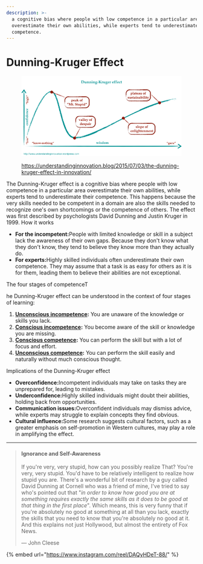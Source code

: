 ```yaml
---
description: >-
  a cognitive bias where people with low competence in a particular area
  overestimate their own abilities, while experts tend to underestimate their
  competence.
---
```


# Dunning-Kruger Effect

<figure><img src="../../../../.gitbook/assets/dunning-kruger-0011.jpg" alt=""><figcaption><p><a href="https://understandinginnovation.blog/2015/07/03/the-dunning-kruger-effect-in-innovation/">https://understandinginnovation.blog/2015/07/03/the-dunning-kruger-effect-in-innovation/</a></p></figcaption></figure>

The Dunning-Kruger effect is a cognitive bias where people with low competence in a particular area overestimate their own abilities, while experts tend to underestimate their competence. This happens because the very skills needed to be competent in a domain are also the skills needed to recognize one's own shortcomings or the competence of others. The effect was first described by psychologists David Dunning and Justin Kruger in 1999. How it works

* **For the incompetent:**&#x50;eople with limited knowledge or skill in a subject lack the awareness of their own gaps. Because they don't know what they don't know, they tend to believe they know more than they actually do.&#x20;
* **For experts:**&#x48;ighly skilled individuals often underestimate their own competence. They may assume that a task is as easy for others as it is for them, leading them to believe their abilities are not exceptional.&#x20;

The four stages of competenceT

he Dunning-Kruger effect can be understood in the context of four stages of learning:&#x20;

1. [**Unconscious incompetence**](https://www.google.com/search?sca_esv=0341e61adf0435df\&rlz=1C5CHFA_enSG951SG953\&sxsrf=AE3TifNMsMY5gi_WoLvYyzIW93xyp6oYsQ%3A1756734170013\&q=Unconscious+incompetence\&sa=X\&ved=2ahUKEwj6kKzh2LePAxX3SWwGHQmVBOMQxccNegUIlwEQAQ\&mstk=AUtExfB66_eTkjv3u7mNeXMkZ6yDfApAHoex000x8ClpKNceGNQquTWKbyxKWMpmx1CsZgflJlz-2QY492bagcDPjwc2mm6rk9vX--qNtm8SIE1FR0O6tW4yKgs_FgaA2CVIrOU1TLsnrlI9y92LjcR3LE1MK5jPsLWXpdpj3gqnIiaHf_EpnIa6f3XTnbvOykCjmfoxtM4CahphVzQeA2BanQTD1hAQH4eLtrDKUszwn315NUPcxyknDHVUupVxZfqCjJlboH_tewqQLiYkDCzkg5Jp\&csui=3)**:** You are unaware of the knowledge or skills you lack.
2. [**Conscious incompetence**](https://www.google.com/search?sca_esv=0341e61adf0435df\&rlz=1C5CHFA_enSG951SG953\&sxsrf=AE3TifNMsMY5gi_WoLvYyzIW93xyp6oYsQ%3A1756734170013\&q=Conscious+incompetence\&sa=X\&ved=2ahUKEwj6kKzh2LePAxX3SWwGHQmVBOMQxccNegUIlgEQAQ\&mstk=AUtExfB66_eTkjv3u7mNeXMkZ6yDfApAHoex000x8ClpKNceGNQquTWKbyxKWMpmx1CsZgflJlz-2QY492bagcDPjwc2mm6rk9vX--qNtm8SIE1FR0O6tW4yKgs_FgaA2CVIrOU1TLsnrlI9y92LjcR3LE1MK5jPsLWXpdpj3gqnIiaHf_EpnIa6f3XTnbvOykCjmfoxtM4CahphVzQeA2BanQTD1hAQH4eLtrDKUszwn315NUPcxyknDHVUupVxZfqCjJlboH_tewqQLiYkDCzkg5Jp\&csui=3)**:** You become aware of the skill or knowledge you are missing.
3. [**Conscious competence**](https://www.google.com/search?sca_esv=0341e61adf0435df\&rlz=1C5CHFA_enSG951SG953\&sxsrf=AE3TifNMsMY5gi_WoLvYyzIW93xyp6oYsQ%3A1756734170013\&q=Conscious+competence\&sa=X\&ved=2ahUKEwj6kKzh2LePAxX3SWwGHQmVBOMQxccNegUImAEQAQ\&mstk=AUtExfB66_eTkjv3u7mNeXMkZ6yDfApAHoex000x8ClpKNceGNQquTWKbyxKWMpmx1CsZgflJlz-2QY492bagcDPjwc2mm6rk9vX--qNtm8SIE1FR0O6tW4yKgs_FgaA2CVIrOU1TLsnrlI9y92LjcR3LE1MK5jPsLWXpdpj3gqnIiaHf_EpnIa6f3XTnbvOykCjmfoxtM4CahphVzQeA2BanQTD1hAQH4eLtrDKUszwn315NUPcxyknDHVUupVxZfqCjJlboH_tewqQLiYkDCzkg5Jp\&csui=3)**:** You can perform the skill but with a lot of focus and effort.
4. [**Unconscious competence**](https://www.google.com/search?sca_esv=0341e61adf0435df\&rlz=1C5CHFA_enSG951SG953\&sxsrf=AE3TifNMsMY5gi_WoLvYyzIW93xyp6oYsQ%3A1756734170013\&q=Unconscious+competence\&sa=X\&ved=2ahUKEwj6kKzh2LePAxX3SWwGHQmVBOMQxccNegUImQEQAQ\&mstk=AUtExfB66_eTkjv3u7mNeXMkZ6yDfApAHoex000x8ClpKNceGNQquTWKbyxKWMpmx1CsZgflJlz-2QY492bagcDPjwc2mm6rk9vX--qNtm8SIE1FR0O6tW4yKgs_FgaA2CVIrOU1TLsnrlI9y92LjcR3LE1MK5jPsLWXpdpj3gqnIiaHf_EpnIa6f3XTnbvOykCjmfoxtM4CahphVzQeA2BanQTD1hAQH4eLtrDKUszwn315NUPcxyknDHVUupVxZfqCjJlboH_tewqQLiYkDCzkg5Jp\&csui=3)**:** You can perform the skill easily and naturally without much conscious thought.

Implications of the Dunning-Kruger effect

* **Overconfidence:**&#x49;ncompetent individuals may take on tasks they are unprepared for, leading to mistakes.&#x20;
* **Underconfidence:**&#x48;ighly skilled individuals might doubt their abilities, holding back from opportunities.&#x20;
* **Communication issues:**&#x4F;verconfident individuals may dismiss advice, while experts may struggle to explain concepts they find obvious.&#x20;
* **Cultural influence:**&#x53;ome research suggests cultural factors, such as a greater emphasis on self-promotion in Western cultures, may play a role in amplifying the effect.&#x20;

***

> #### Ignorance and Self-Awareness
>
> If you're very, very stupid, how can you possibly realize That? You're very, very stupid. You'd have to be relatively intelligent to realize how stupid you are. There's a wonderful bit of research by a guy called David Dunning at Cornell who was a friend of mine, I've tried to say who's pointed out that "_in order to know how good you are at something requires exactly the same skills as it does to be good at that thing in the first place_". Which means, this is very funny that if you're absolutely no good at something at all than you lack, exactly the skills that you need to know that you're absolutely no good at it. And this explains not just Hollywood, but almost the entirety of Fox News.&#x20;
>
> — John Cleese

{% embed url="https://www.instagram.com/reel/DAQyHDeT-88/" %}
